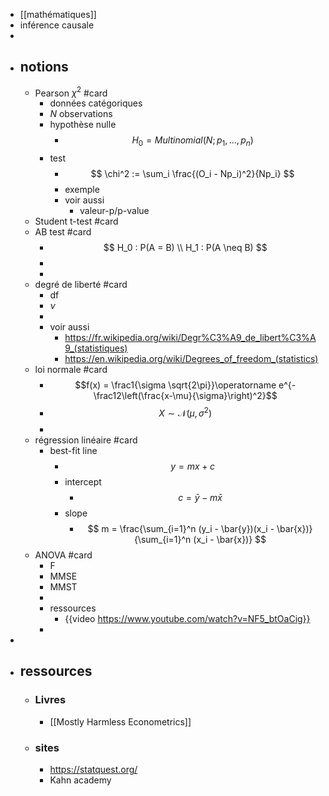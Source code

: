 - [[mathématiques]]
- inférence causale
-
- ## notions
	- Pearson $\chi^2$ #card
		- données catégoriques
		- $N$ observations
		- hypothèse nulle
			- $$
			  H_0 = Multinomial(N;p_1,...,p_n)
			  $$
		- test
			- $$
			  \chi^2 := \sum_i \frac{(O_i - Np_i)^2}{Np_i}
			  $$
			- exemple
			- voir aussi
				- valeur-p/p-value
	- Student t-test #card
	- AB test #card
		- $$
		  H_0 : P(A = B) \\
		  H_1 : P(A \neq B)
		  $$
		-
		-
	- degré de liberté #card
		- df
		- $\nu$
		-
		- voir aussi
			- https://fr.wikipedia.org/wiki/Degr%C3%A9_de_libert%C3%A9_(statistiques)
			- https://en.wikipedia.org/wiki/Degrees_of_freedom_(statistics)
	- loi normale #card
		- $$f(x) = \frac1{\sigma \sqrt{2\pi}}\operatorname e^{-\frac12\left(\frac{x-\mu}{\sigma}\right)^2}$$
		- $$X\sim\mathcal N(\mu,\sigma^2)$$
		-
	- régression linéaire #card
		- best-fit line
			- $$ y = mx + c$$
			- intercept
				- $$
				  c = \bar{y} - m\bar{x}
				  $$
			- slope
				- $$
				  m = \frac{\sum_{i=1}^n (y_i - \bar{y})(x_i - \bar{x})}{\sum_{i=1}^n (x_i - \bar{x})}
				  $$
	- ANOVA #card
		- F
		- MMSE
		- MMST
		-
		- ressources
			- {{video https://www.youtube.com/watch?v=NF5_btOaCig}}
		-
-
- ## ressources
	- ### Livres
		- [[Mostly Harmless Econometrics]]
	- ### sites
		- https://statquest.org/
		- Kahn academy